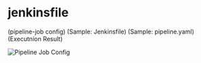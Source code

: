 # jenkinsfile

(pipeline-job config)
(Sample: Jenkinsfile)
(Sample: pipeline.yaml)
(Executnion Result)

![Pipeline Job Config](https://user-images.githubusercontent.com/21324361/39913010-6c57d640-553b-11e8-97b0-5cb39d48b5eb.png)
